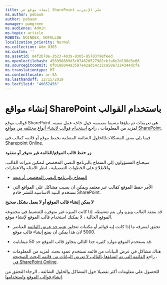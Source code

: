 ```yaml
---
title: إنشاء موقع في SharePoint علي الإنترنت
ms.author: pebaum
author: pebaum
manager: pamgreen
ms.audience: Admin
ms.topic: article
ROBOTS: NOINDEX, NOFOLLOW
localization_priority: Normal
ms.collection: Adm_O365
ms.custom: ''
ms.assetid: 84f2b70e-2b23-4039-8305-85783798feed
ms.openlocfilehash: 458990889d3c074820527982cbfa6e2d198d3e66
ms.sourcegitcommit: 0f0186044a3597e42ad14c32ca58e7224344dcfa
ms.translationtype: MT
ms.contentlocale: ar-SA
ms.lasthandoff: 12/15/2019
ms.locfileid: "40052456"
---
```

# <a name="create-sharepoint-sites-using-templates"></a>إنشاء مواقع SharePoint باستخدام القوالب

قوالب موقع SharePoint هي تعريفات تم بناؤها مسبقا مصممه حول حاجه عمل معينه. لمزيد من المعلومات ، راجع [استخدام قوالب لإنشاء أنواع مختلفه من مواقع SharePoint](https://support.office.com/article/using-templates-to-create-different-kinds-of-sharepoint-sites-449eccec-ff99-4cf3-b62e-dcfee37e8da4).

فيما يلي بعض المشكلات/الحلول الشائعة المتعلقة بحفظ موقع أو قائمه كقالب في Sharepoint Online. 

**زر حفظ قالب الموقع/القائمة غير متوفر أو مفقود**

سيحتاج المسؤولون إلى السماح بالبرنامج النصي المخصص لتمكين ميزات القالب. وللاطلاع علي الخطوات التفصيلية ، انظر الامثله والاعتبارات 

- [السماح بالبرنامج النصي المخصص أو منعه](https://docs.microsoft.com/sharepoint/allow-or-prevent-custom-script)

- الأمر حفظ الموقع كقالب غير معتمد ويمكن ان يسبب مشاكل علي المواقع التي تستخدم البنية الاساسيه للنشر خادم SharePoint.

**لا يمكن إنشاء قالب الموقع أو لا يعمل بشكل صحيح**

قد يفتقد القالب [ميزه](https://social.technet.microsoft.com/wiki/contents/articles/14423.sharepoint-2013-existing-features-guid.aspx) ولن يتم تنشيطه. إذا كانت الميزة غير متوفرة للتنشيط في مجموعه الموقع الحالية ، لا يمكنك استخدام قالب الموقع لإنشاء موقع.

- تحقق لمعرفه ما إذا كانت إيه قوائم أو مكتبات تتجاوز [عتبه حد عرض القائمة](https://support.office.com/article/Manage-large-lists-and-libraries-in-SharePoint-B8588DAE-9387-48C2-9248-C24122F07C59) للعناصر 5000 لان هذا يمكن ان يمنع إنشاء قالب موقع.

- قد يستخدم الموقع موارد كثيره جدا التالي يتجاوز قالب الموقع حد 50 ميغابايت.


- هناك مشاكل في عرض البيانات من قائمه تستخدم عمود بحث. لمزيد من المعلومات ، راجع [القائمة التي تم إنشاؤها بالقالب لا تعرض البيانات من قائمه البحث الصحيحة في SharePoint Online](https://docs.microsoft.com/sharepoint/support/lists-and-libraries/template-generated-list-incorrect-data).

للحصول علي معلومات أكثر تفصيلا حول المشاكل والحلول الشائعة ، الرجاء التحقق من [إنشاء قوالب الموقع واستخدامها](https://support.office.com/article/Create-and-use-site-templates-60371B0F-00E0-4C49-A844-34759EBDD989).




